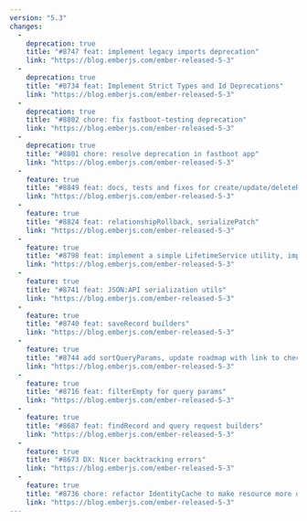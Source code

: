 ```yaml
---
version: "5.3"
changes:
  -
    deprecation: true
    title: "#8747 feat: implement legacy imports deprecation"
    link: "https://blog.emberjs.com/ember-released-5-3"
  -
    deprecation: true
    title: "#8734 feat: Implement Strict Types and Id Deprecations"
    link: "https://blog.emberjs.com/ember-released-5-3"
  -
    deprecation: true
    title: "#8802 chore: fix fastboot-testing deprecation"
    link: "https://blog.emberjs.com/ember-released-5-3"
  -
    deprecation: true
    title: "#8801 chore: resolve deprecation in fastboot app"
    link: "https://blog.emberjs.com/ember-released-5-3"
  -
    feature: true
    title: "#8849 feat: docs, tests and fixes for create/update/deleteRecord builders"
    link: "https://blog.emberjs.com/ember-released-5-3"
  -
    feature: true
    title: "#8824 feat: relationshipRollback, serializePatch"
    link: "https://blog.emberjs.com/ember-released-5-3"
  -
    feature: true
    title: "#8798 feat: implement a simple LifetimeService utility, improve document reconstruction"
    link: "https://blog.emberjs.com/ember-released-5-3"
  -
    feature: true
    title: "#8741 feat: JSON:API serialization utils"
    link: "https://blog.emberjs.com/ember-released-5-3"
  -
    feature: true
    title: "#8740 feat: saveRecord builders"
    link: "https://blog.emberjs.com/ember-released-5-3"
  -
    feature: true
    title: "#8744 add sortQueryParams, update roadmap with link to checklist"
    link: "https://blog.emberjs.com/ember-released-5-3"
  -
    feature: true
    title: "#8716 feat: filterEmpty for query params"
    link: "https://blog.emberjs.com/ember-released-5-3"
  -
    feature: true
    title: "#8687 feat: findRecord and query request builders"
    link: "https://blog.emberjs.com/ember-released-5-3"
  -
    feature: true
    title: "#8673 DX: Nicer backtracking errors"
    link: "https://blog.emberjs.com/ember-released-5-3"
  -
    feature: true
    title: "#8736 chore: refactor IdentityCache to make resource more opaque"
    link: "https://blog.emberjs.com/ember-released-5-3"
---
```

